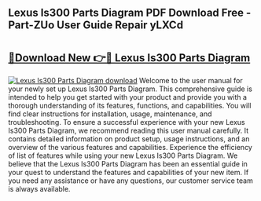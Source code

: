 ## Lexus Is300 Parts Diagram PDF Download Free - Part-ZUo User Guide Repair yLXCd

# <h2><a href="http://dfh5rh.blite.top/?on=Lexus+Is300+Parts+Diagram">🔗Download New 👉🔴 Lexus Is300 Parts Diagram</a></h2>

[![Lexus Is300 Parts Diagram download](https://i.imgur.com/lujVjoI.png)](http://dfh5rh.blite.top/?on=Lexus+Is300+Parts+Diagram)
Welcome to the user manual for your newly set up Lexus Is300 Parts Diagram. This comprehensive guide is intended to help you get started with your product and provide you with a thorough understanding of its features, functions, and capabilities. You will find clear instructions for installation, usage, maintenance, and troubleshooting. To ensure a successful experience with your new Lexus Is300 Parts Diagram, we recommend reading this user manual carefully. It contains detailed information on product setup, usage instructions, and an overview of the various features and capabilities. Experience the efficiency of list of features while using your new Lexus Is300 Parts Diagram. We believe that the Lexus Is300 Parts Diagram has been an essential guide in your quest to understand the features and capabilities of your new item. If you need any assistance or have any questions, our customer service team is always available.
